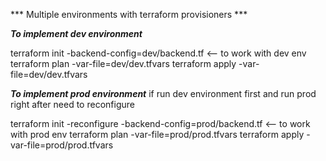 *** Multiple environments with terraform provisioners ***

***To implement dev environment*** 

terraform init -backend-config=dev/backend.tf  <-- to work with dev env
terraform plan -var-file=dev/dev.tfvars
terraform apply -var-file=dev/dev.tfvars

***To implement prod environment*** 
if run dev environment first and run prod right after need to reconfigure

terraform init -reconfigure -backend-config=prod/backend.tf  <-- to work with prod env
terraform plan -var-file=prod/prod.tfvars
terraform apply -var-file=prod/prod.tfvars